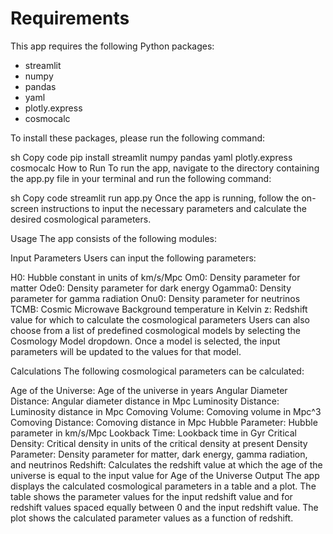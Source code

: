 <h1>Requirements</h1>
<p>This app requires the following Python packages:</p>
<ul>
<li>streamlit</li>
<li>numpy</li>
<li>pandas</li>
<li>yaml</li>
<li>plotly.express</li>
<li>cosmocalc</li>
</ul>
To install these packages, please run the following command:

sh
Copy code
pip install streamlit numpy pandas yaml plotly.express cosmocalc
How to Run
To run the app, navigate to the directory containing the app.py file in your terminal and run the following command:

sh
Copy code
streamlit run app.py
Once the app is running, follow the on-screen instructions to input the necessary parameters and calculate the desired cosmological parameters.

Usage
The app consists of the following modules:

Input Parameters
Users can input the following parameters:

H0: Hubble constant in units of km/s/Mpc
Om0: Density parameter for matter
Ode0: Density parameter for dark energy
Ogamma0: Density parameter for gamma radiation
Onu0: Density parameter for neutrinos
TCMB: Cosmic Microwave Background temperature in Kelvin
z: Redshift value for which to calculate the cosmological parameters
Users can also choose from a list of predefined cosmological models by selecting the Cosmology Model dropdown. Once a model is selected, the input parameters will be updated to the values for that model.

Calculations
The following cosmological parameters can be calculated:

Age of the Universe: Age of the universe in years
Angular Diameter Distance: Angular diameter distance in Mpc
Luminosity Distance: Luminosity distance in Mpc
Comoving Volume: Comoving volume in Mpc^3
Comoving Distance: Comoving distance in Mpc
Hubble Parameter: Hubble parameter in km/s/Mpc
Lookback Time: Lookback time in Gyr
Critical Density: Critical density in units of the critical density at present
Density Parameter: Density parameter for matter, dark energy, gamma radiation, and neutrinos
Redshift: Calculates the redshift value at which the age of the universe is equal to the input value for Age of the Universe
Output
The app displays the calculated cosmological parameters in a table and a plot. The table shows the parameter values for the input redshift value and for redshift values spaced equally between 0 and the input redshift value. The plot shows the calculated parameter values as a function of redshift.
